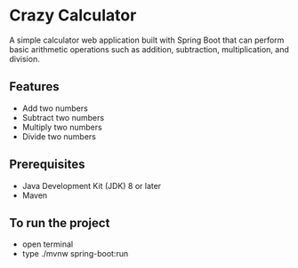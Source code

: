 # Crazy Calculator

A simple calculator web application built with Spring Boot that can perform basic arithmetic operations such as addition, subtraction, multiplication, and division.

## Features

- Add two numbers
- Subtract two numbers
- Multiply two numbers
- Divide two numbers

## Prerequisites

- Java Development Kit (JDK) 8 or later
- Maven

## To run the project

- open terminal
- type ./mvnw spring-boot:run
